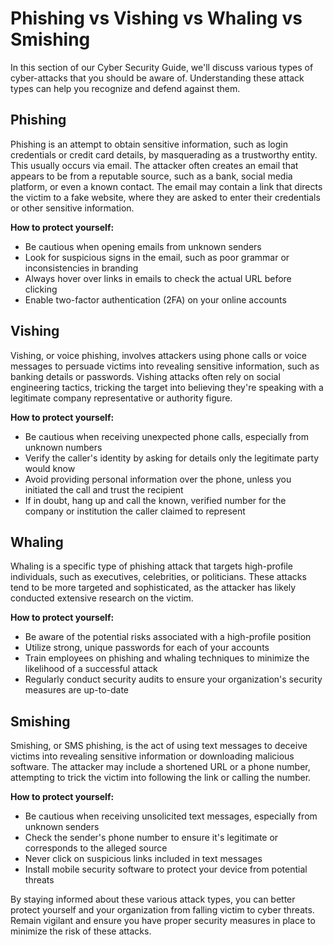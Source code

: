 # Phishing vs Vishing vs Whaling vs Smishing

In this section of our Cyber Security Guide, we'll discuss various types of cyber-attacks that you should be aware of. Understanding these attack types can help you recognize and defend against them.

## Phishing

Phishing is an attempt to obtain sensitive information, such as login credentials or credit card details, by masquerading as a trustworthy entity. This usually occurs via email. The attacker often creates an email that appears to be from a reputable source, such as a bank, social media platform, or even a known contact. The email may contain a link that directs the victim to a fake website, where they are asked to enter their credentials or other sensitive information.

**How to protect yourself:**

- Be cautious when opening emails from unknown senders
- Look for suspicious signs in the email, such as poor grammar or inconsistencies in branding
- Always hover over links in emails to check the actual URL before clicking
- Enable two-factor authentication (2FA) on your online accounts

## Vishing

Vishing, or voice phishing, involves attackers using phone calls or voice messages to persuade victims into revealing sensitive information, such as banking details or passwords. Vishing attacks often rely on social engineering tactics, tricking the target into believing they're speaking with a legitimate company representative or authority figure.

**How to protect yourself:**

- Be cautious when receiving unexpected phone calls, especially from unknown numbers
- Verify the caller's identity by asking for details only the legitimate party would know
- Avoid providing personal information over the phone, unless you initiated the call and trust the recipient
- If in doubt, hang up and call the known, verified number for the company or institution the caller claimed to represent

## Whaling

Whaling is a specific type of phishing attack that targets high-profile individuals, such as executives, celebrities, or politicians. These attacks tend to be more targeted and sophisticated, as the attacker has likely conducted extensive research on the victim.

**How to protect yourself:**

- Be aware of the potential risks associated with a high-profile position
- Utilize strong, unique passwords for each of your accounts
- Train employees on phishing and whaling techniques to minimize the likelihood of a successful attack
- Regularly conduct security audits to ensure your organization's security measures are up-to-date

## Smishing

Smishing, or SMS phishing, is the act of using text messages to deceive victims into revealing sensitive information or downloading malicious software. The attacker may include a shortened URL or a phone number, attempting to trick the victim into following the link or calling the number.

**How to protect yourself:**

- Be cautious when receiving unsolicited text messages, especially from unknown senders
- Check the sender's phone number to ensure it's legitimate or corresponds to the alleged source
- Never click on suspicious links included in text messages
- Install mobile security software to protect your device from potential threats

By staying informed about these various attack types, you can better protect yourself and your organization from falling victim to cyber threats. Remain vigilant and ensure you have proper security measures in place to minimize the risk of these attacks.
